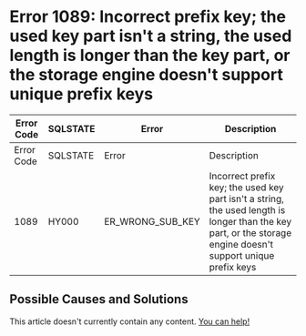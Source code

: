 
# Error 1089: Incorrect prefix key; the used key part isn't a string, the used length is longer than the key part, or the storage engine doesn't support unique prefix keys


| Error Code | SQLSTATE | Error | Description |
| --- | --- | --- | --- |
| Error Code | SQLSTATE | Error | Description |
| 1089 | HY000 | ER_WRONG_SUB_KEY | Incorrect prefix key; the used key part isn't a string, the used length is longer than the key part, or the storage engine doesn't support unique prefix keys |




## Possible Causes and Solutions


This article doesn't currently contain any content. [You can help!](/en/writing-and-editing-knowledge-base-articles/)

